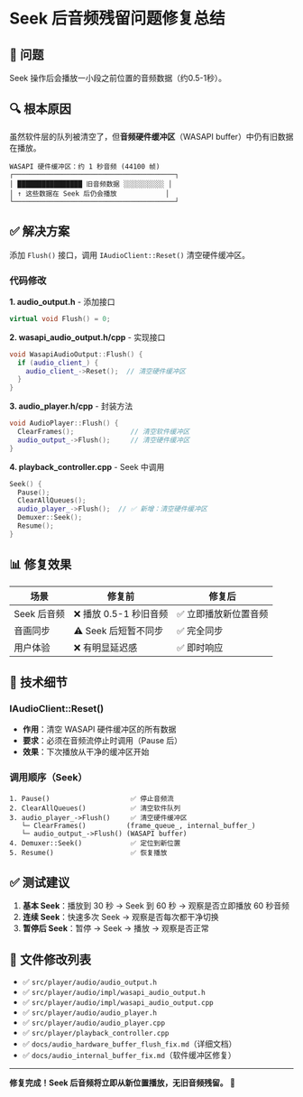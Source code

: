 # Seek 后音频残留问题修复总结

## 🎯 问题

Seek 操作后会播放一小段之前位置的音频数据（约0.5-1秒）。

## 🔍 根本原因

虽然软件层的队列被清空了，但**音频硬件缓冲区**（WASAPI buffer）中仍有旧数据在播放。

```
WASAPI 硬件缓冲区：约 1 秒音频 (44100 帧)
┌────────────────────────────────────────┐
│ ████████████████ 旧音频数据 ░░░░░░░░░░ │
│ ↑ 这些数据在 Seek 后仍会播放            │
└────────────────────────────────────────┘
```

## ✅ 解决方案

添加 `Flush()` 接口，调用 `IAudioClient::Reset()` 清空硬件缓冲区。

### 代码修改

**1. audio_output.h** - 添加接口
```cpp
virtual void Flush() = 0;
```

**2. wasapi_audio_output.h/cpp** - 实现接口
```cpp
void WasapiAudioOutput::Flush() {
  if (audio_client_) {
    audio_client_->Reset();  // 清空硬件缓冲区
  }
}
```

**3. audio_player.h/cpp** - 封装方法
```cpp
void AudioPlayer::Flush() {
  ClearFrames();              // 清空软件缓冲区
  audio_output_->Flush();     // 清空硬件缓冲区
}
```

**4. playback_controller.cpp** - Seek 中调用
```cpp
Seek() {
  Pause();
  ClearAllQueues();
  audio_player_->Flush();  // ✅ 新增：清空硬件缓冲区
  Demuxer::Seek();
  Resume();
}
```

## 📊 修复效果

| 场景 | 修复前 | 修复后 |
|------|--------|--------|
| Seek 后音频 | ❌ 播放 0.5-1 秒旧音频 | ✅ 立即播放新位置音频 |
| 音画同步 | ⚠️ Seek 后短暂不同步 | ✅ 完全同步 |
| 用户体验 | ❌ 有明显延迟感 | ✅ 即时响应 |

## 🔧 技术细节

### IAudioClient::Reset()

- **作用**：清空 WASAPI 硬件缓冲区的所有数据
- **要求**：必须在音频流停止时调用（Pause 后）
- **效果**：下次播放从干净的缓冲区开始

### 调用顺序（Seek）

```
1. Pause()                    ✅ 停止音频流
2. ClearAllQueues()           ✅ 清空软件队列
3. audio_player_->Flush()     ✅ 清空硬件缓冲区
   └─ ClearFrames()          (frame_queue_, internal_buffer_)
   └─ audio_output_->Flush() (WASAPI buffer)
4. Demuxer::Seek()            ✅ 定位到新位置
5. Resume()                   ✅ 恢复播放
```

## ✅ 测试建议

1. **基本 Seek**：播放到 30 秒 → Seek 到 60 秒 → 观察是否立即播放 60 秒音频
2. **连续 Seek**：快速多次 Seek → 观察是否每次都干净切换
3. **暂停后 Seek**：暂停 → Seek → 播放 → 观察是否正常

## 📝 文件修改列表

- ✅ `src/player/audio/audio_output.h`
- ✅ `src/player/audio/impl/wasapi_audio_output.h`
- ✅ `src/player/audio/impl/wasapi_audio_output.cpp`
- ✅ `src/player/audio/audio_player.h`
- ✅ `src/player/audio/audio_player.cpp`
- ✅ `src/player/playback_controller.cpp`
- ✅ `docs/audio_hardware_buffer_flush_fix.md`（详细文档）
- ✅ `docs/audio_internal_buffer_fix.md`（软件缓冲区修复）

---

**修复完成！Seek 后音频将立即从新位置播放，无旧音频残留。** 🎉
